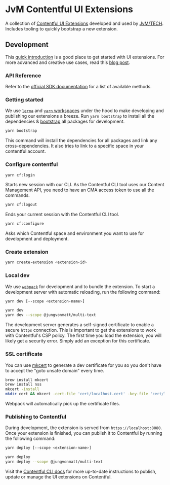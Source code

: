 # JvM Contentful UI Extensions

A collection of [Contentful UI Extensions](https://www.contentful.com/developers/docs/concepts/uiextensions/) developed and used by [JvM/TECH](https://www.jvm.tech). <br/>
Includes tooling to quickly bootstrap a new extension.

## Development

This [quick introduction](https://www.contentful.com/developers/docs/concepts/uiextensions/) is a good place to get started with UI extensions. For more advanced and creative use cases, read this [blog post](https://www.contentful.com/blog/2017/10/09/creating-ui-extensions-with-contentful/).

### API Reference

Refer to the [official SDK documentation](https://www.contentful.com/developers/docs/extensibility/ui-extensions/sdk-reference/) for a list of available methods.

### Getting started

We use [`lerna`](https://github.com/lerna/lerna) and [`yarn` workspaces](https://yarnpkg.com/lang/en/docs/workspaces/) under the hood to make developing and publishing our extensions a breeze.
Run `yarn bootstrap` to install all the dependencies & [bootstrap](https://github.com/lerna/lerna#bootstrap) all packages for development.

```bash
yarn bootstrap
```

This command will install the dependencies for all packages and link any cross-dependencies.
It also tries to link to a specific space in your contentful account.

### Configure contentful

```bash
yarn cf:login
```

Starts new session with our CLI. As the Contentful CLI tool uses our Content Management API, you need to have an CMA access token to use all the commands.

```bash
yarn cf:logout
```

Ends your current session with the Contentful CLI tool.

```bash
yarn cf:configure
```

Asks which Contentful space and environment you want to use for development and deployment.

### Create extension

```bash
yarn create-extension <extension-id>
```

### Local dev

We use [`webpack`](https://webpack.js.org) for development and to bundle the extension. To start a development server with automatic reloading, run the following command:

```bash
yarn dev [--scope <extension-name>]

yarn dev
yarn dev --scope @jungvonmatt/multi-text
```

The development server generates a self-signed certificate to enable a secure `https` connection. This is important to get the extensions to work with Contentful's CSP policy. The first time you load the extension, you will likely get a security error. Simply add an exception for this certificate.

### SSL certificate

You can use [mkcert](https://github.com/FiloSottile/mkcert) to generate a dev certificate for you so you don't have to accept the "goto unsafe domain" every time.

```bash
brew install mkcert
brew install nss
mkcert -install
mkdir cert && mkcert -cert-file 'cert/localhost.cert' -key-file 'cert/localhost.key' localhost
```

Webpack will automatically pick up the certificate files.

### Publishing to Contentful

During development, the extension is served from `https://localhost:8080`. Once your extension is finished, you can publish it to Contentful by running the following command:

```bash
yarn deploy [--scope <extension-name>]

yarn deploy
yarn deploy --scope @jungvonmatt/multi-text
```

Visit the [Contentful CLI docs](https://github.com/contentful/contentful-cli/tree/master/docs/extension) for more up-to-date instructions to publish, update or manage the UI extensions on Contentful.
